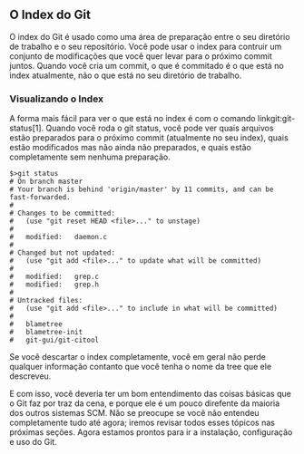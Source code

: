 ﻿## O Index do Git ##

O index do Git é usado como uma área de preparação entre o seu diretório de 
trabalho e o seu repositório. Você pode usar o index para contruir um conjunto 
de modificações que você quer levar para o próximo commit juntos. Quando você 
cria um commit, o que é commitado é o que está no index atualmente, não o que 
está no seu diretório de trabalho. 

### Visualizando o Index ###

A forma mais fácil para ver o que está no index é com o comando 
linkgit:git-status[1]. Quando você roda o git status, você pode ver quais
arquivos estão preparados para o próximo commit (atualmente no seu index), 
quais estão modificados mas não ainda não preparados, e quais estão 
completamente sem nenhuma preparação.

    $>git status
    # On branch master
    # Your branch is behind 'origin/master' by 11 commits, and can be fast-forwarded.
    #
    # Changes to be committed:
    #   (use "git reset HEAD <file>..." to unstage)
    #
    #	modified:   daemon.c
    #
    # Changed but not updated:
    #   (use "git add <file>..." to update what will be committed)
    #
    #	modified:   grep.c
    #	modified:   grep.h
    #
    # Untracked files:
    #   (use "git add <file>..." to include in what will be committed)
    #
    #	blametree
    #	blametree-init
    #	git-gui/git-citool

Se você descartar o index completamente, você em geral não perde qualquer 
informação contanto que você tenha o nome da tree que ele descreveu.

E com isso, você deveria ter um bom entendimento das coisas básicas que o Git 
faz por traz da cena, e porque ele é um pouco direfente da maioria dos outros
sistemas SCM. Não se preocupe se você não entendeu completamente tudo até 
agora; iremos revisar todos esses tópicos nas próximas seções. Agora estamos
prontos para ir a instalação, configuração e uso do Git.